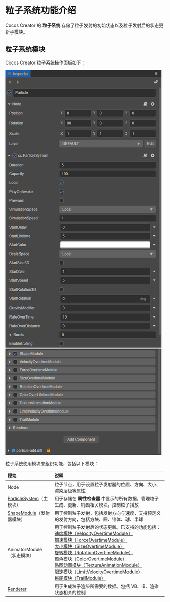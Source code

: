# 粒子系统功能介绍

Cocos Creator 的 **粒子系统** 存储了粒子发射的初始状态以及粒子发射后的状态更新子模块。

## 粒子系统模块

Cocos Creator 粒子系统操作面板如下：

![inspector_1](module/inspector_1.png)<br>
![inspector_2](module/inspector_2.png)

粒子系统使用模块来组织功能，包括以下模块：

| 模块 | 说明 |
| :--- | :--- |
| Node | 粒子节点，用于设置粒子发射器的位置、方向、大小、渲染层级等属性 |
| [ParticleSystem](main-module.md)（主模块） | 用于存储在 **属性检查器** 中显示的所有数据，管理粒子生成、更新、销毁相关模块，控制粒子播放 |
| [ShapeModule](emitter.md)（发射器模块） | 用于控制粒子发射，包括发射方向与速度，支持预定义的发射方向，包括方块、圆、锥体、球、半球 |
| AnimatorModule（状态模块） | 用于控制粒子发射后的状态更新。已支持的功能包括：<br>[速度模块（VelocityOvertimeModule）](velocity-module.md)<br>[加速模块（ForceOvertimeModule）](force-module.md)<br>[大小模块（SizeOvertimeModule）](size-module.md)<br>[旋转模块（RotationOvertimeModule）](rotation-module.md)<br>[颜色模块（ColorOvertimeModule）](color-module.md)<br>[贴图动画模块（TextureAnimationModule）](texture-animation-module.md)<br>[限速模块（LimitVelocityOvertimeModule）](limit-velocity-module.md)<br>[拖尾模块（TrailModule）](trail-module.md) |
| [Renderer](renderer.md) | 用于生成粒子渲染所需要的数据。包括 VB、IB、渲染状态相关的控制 |
